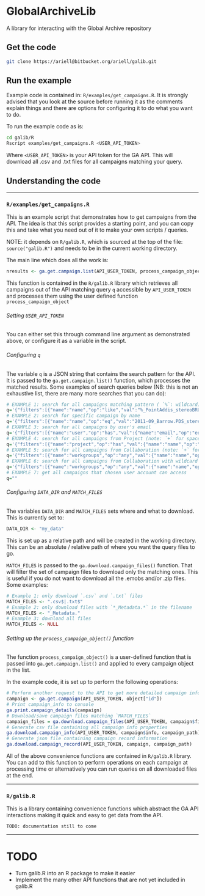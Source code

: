 # GlobalArchiveLib

A library for interacting with the Global Archive repository

## Get the code

```bash
git clone https://ariell@bitbucket.org/ariell/galib.git
```

## Run the example
Example code is contained in: `R/examples/get_campaigns.R`. It is strongly
advised that you look at the source before running it as the comments explain
things and there are options for configuring it to do what you want to do.

To run the example code as is:
```bash
cd galib/R
Rscript examples/get_campaigns.R <USER_API_TOKEN>
```
Where `<USER_API_TOKEN>` is your API token for the GA API. This will download
all .csv and .txt files for all campaigns matching your query.

## Understanding the code

-----

### `R/examples/get_campaigns.R`
This is an example script that demonstrates how to get campaigns from the API.
The idea is that this script provides a starting point, and you can copy this
and take what you need out of it to make your own scripts / queries.

NOTE: it depends on `R/galib.R`, which is sourced at the top of the file: `source("galib.R")` and needs to be in the current working directory.

The main line which does all the work is:

```R
nresults <- ga.get.campaign.list(API_USER_TOKEN, process_campaign_object, q=q)
```

This function is contained in the `R/galib.R` library which retrieves all campaigns
out of the API matching query `q` accessible by `API_USER_TOKEN` and processes
them using the user defined function `process_campaign_object`


###### Setting  `USER_API_TOKEN`
You can either set this through command line argument as demonstrated above, or
configure it as a variable in the script.


###### Configuring `q`
The variable `q` is a JSON string that contains the search pattern for the API.
It is passed to the `ga.get.campaign.list()` function, which processes the
matched results. Some examples of search queries below (NB: this is not an exhaustive list, there are many more searches that you can do):

```R
# EXAMPLE 1: search for all campaigns matching pattern ( `%`: wildcard)
q='{"filters":[{"name":"name","op":"like","val":"%_PointAddis_stereoBRUVs"}]}'
# EXAMPLE 2: search for specific campaign by name
q='{"filters":[{"name":"name","op":"eq","val":"2011-09_Barrow.PDS_stereoBRUVs"}]}'
# EXAMPLE 3: search for all campaigns by user's email
q='{"filters":[{"name":"user","op":"has","val":{"name":"email","op":"eq","val":"euan.harvey@curtin.edu.au"}}]}'
# EXAMPLE 4: search for all campaigns from Project (note: `+` for spaces)
q='{"filters":[{"name":"project","op":"has","val":{"name":"name","op":"eq","val":"Deep+Water+FRDC"}}]}'
# EXAMPLE 5: search for all campaigns from Collaboration (note: `+` for spaces)
q='{"filters":[{"name":"workgroups","op":"any","val":{"name":"name","op":"eq","val":"NSW+MER+BRUVS"}}]}'
# EXAMPLE 6: search for all campaigns from Collaboration with wildcard search (`%`: wildcard, `ilike`: case insensitive)
q='{"filters":[{"name":"workgroups","op":"any","val":{"name":"name","op":"ilike","val":"nsw%bruvs"}}]}'
# EXAMPLE 7: get all campaigns that chosen user account can access
q=""
```

###### Configuring `DATA_DIR` and `MATCH_FILES`
The variables `DATA_DIR` and `MATCH_FILES` sets where and what to download.
This is currently set to:
```R
DATA_DIR <- "my_data"
```
This is set up as a relative path and will be created in the working directory.
This can be an absolute / relative path of where you want the query files to go.

`MATCH_FILES` is passed to the `ga.download.campaign_files()`
function. That will filter the set of campaign files to download only the
matching ones. This is useful if you do not want to download all the .emobs
and/or .zip files. Some examples:

```R
# Example 1: only download `.csv` and `.txt` files
MATCH_FILES <- ".csv$|.txt$"
# Example 2: only download files with `*_Metadata.*` in the filename
MATCH_FILES <- "_Metadata."
# Example 3: download all files
MATCH_FILES <- NULL
```

###### Setting up the `process_campaign_object()` function
The function `process_campaign_object()` is a user-defined function that is passed into
`ga.get.campaign.list()` and applied to every campaign object in the list.

In the example code, it is set up to perform the following operations:

```R
# Perform another request to the API to get more detailed campaign info
campaign <- ga.get.campaign(API_USER_TOKEN, object["id"])
# Print campaign_info to console
ga.print.campaign_details(campaign)
# Download/save campaign files matching `MATCH_FILES`
campaign_files = ga.download.campaign_files(API_USER_TOKEN, campaign$files, campaign_path, match=MATCH_FILES)
# Generate csv file containing all campaign info properties
ga.download.campaign_info(API_USER_TOKEN, campaign$info, campaign_path)
# Generate json file containing campaign record information
ga.download.campaign_record(API_USER_TOKEN, campaign, campaign_path)
```
All of the above convenience functions are contained in `R/galib.R` library.
You can add to this function to perform operations on each campaign at processing
time or alternatively you can run queries on all downloaded files at the end.

-----

### `R/galib.R`
This is a library containing convenience functions which abstract the GA API
interactions making it quick and easy to get data from the API.

```
TODO: documentation still to come
```

-----

# TODO

* Turn galib.R into an R package to make it easier
* Implement the many other API functions that are not yet included in galib.R
